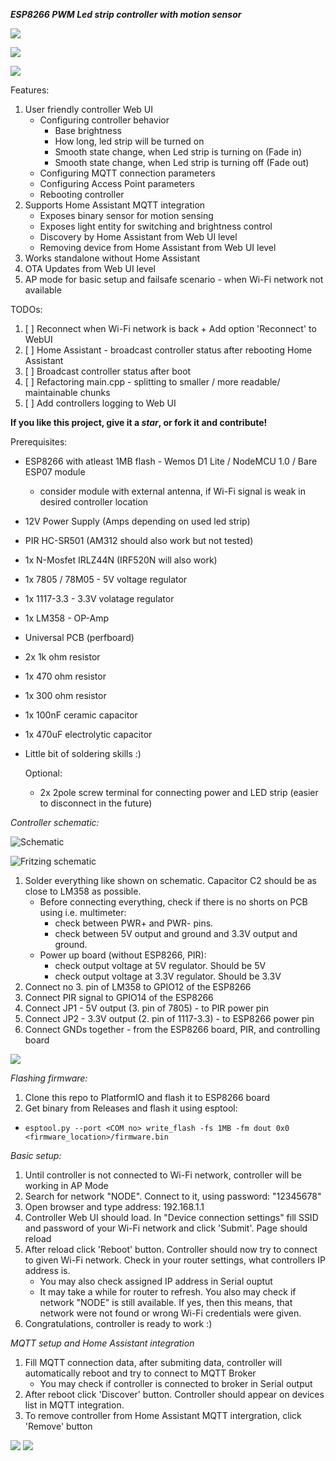 ***ESP8266 PWM Led strip controller with motion sensor***

![](docs/IMG_1457res.JPG)

![](docs/webui.png)

![](docs/OFBN9646.GIF)

Features:

1. User friendly controller Web UI
	 - Configuring controller behavior
		 - Base brightness
		 - How long, led strip will be turned on
		 - Smooth state change, when Led strip is turning on (Fade in)
		 - Smooth state change, when Led strip is turning off (Fade out)
	 - Configuring MQTT connection parameters
	 - Configuring Access Point parameters
	 - Rebooting controller 
2. Supports Home Assistant MQTT integration
	 - Exposes binary sensor for motion sensing
	 - Exposes light entity for switching and brightness control
	 - Discovery by Home Assistant from Web UI level
	 - Removing device from Home Assistant from Web UI level
3. Works standalone without Home Assistant
4. OTA Updates from Web UI level
5. AP mode for basic setup and failsafe scenario - when Wi-Fi network not available

TODOs:
 1. [ ] Reconnect when Wi-Fi network is back + Add option 'Reconnect' to WebUI
 2. [ ] Home Assistant - broadcast controller status after rebooting Home Assistant
 3. [ ] Broadcast controller status after boot
 4. [ ] Refactoring main.cpp - splitting to smaller / more readable/ maintainable chunks
 5. [ ] Add controllers logging to Web UI


**If you like this project, give it a _star_, or fork it and contribute!**

Prerequisites:
- ESP8266 with atleast 1MB flash - Wemos D1 Lite / NodeMCU 1.0 / Bare ESP07 module
  - consider module with external antenna, if Wi-Fi signal is weak in desired controller location
- 12V Power Supply (Amps depending on used led strip)
- PIR HC-SR501 (AM312 should also work but not tested)
- 1x N-Mosfet IRLZ44N (IRF520N will also work)
- 1x 7805 / 78M05 - 5V voltage regulator
- 1x 1117-3.3 - 3.3V volatage regulator
- 1x LM358 - OP-Amp
- Universal PCB (perfboard)
- 2x 1k ohm resistor 
- 1x 470 ohm resistor
- 1x 300 ohm resistor 
- 1x 100nF ceramic capacitor
- 1x 470uF electrolytic capacitor 
- Little bit of soldering skills :)

	Optional:
	- 2x 2pole screw terminal for connecting power and LED strip (easier to disconnect in the future)
		
		
*Controller schematic:*

![](docs/schematic.png "Schematic")

![](docs/schematic-fritz.png "Fritzing schematic")

1. Solder everything like shown on schematic. Capacitor C2 should be as close to LM358 as possible.
	- Before connecting everything, check if there is no shorts on PCB using i.e. multimeter:
		- check between PWR+ and PWR- pins.
		- check between 5V output and ground and 3.3V output and ground.
	- Power up board (without ESP8266, PIR):
		- check output voltage at 5V regulator. Should be 5V
		- check output voltage at 3.3V regulator. Should be 3.3V
2. Connect no 3. pin of LM358 to GPIO12 of the ESP8266
3. Connect PIR signal to GPIO14 of the ESP8266
4. Connect JP1 - 5V output (3. pin of 7805) - to PIR power pin
5. Connect JP2 - 3.3V output (2. pin of 1117-3.3) - to ESP8266 power pin
6. Connect GNDs together - from the ESP8266 board, PIR, and controlling board


![](docs/IMG_1453res.JPG)


*Flashing firmware:*
1. Clone this repo to PlatformIO and flash it to ESP8266 board
2. Get binary from Releases and flash it using esptool:
 - `esptool.py --port <COM no> write_flash -fs 1MB -fm dout 0x0 <firmware_location>/firmware.bin`

*Basic setup:*
1. Until controller is not connected to Wi-Fi network, controller will be working in AP Mode
2. Search for network "NODE". Connect to it, using password: "12345678"
3. Open browser and type address: 192.168.1.1
4. Controller Web UI should load. In "Device connection settings" fill SSID and password of your Wi-Fi network and click 'Submit'. Page should reload
5. After reload click 'Reboot' button. Controller should now try to connect to given Wi-Fi network. Check in your router settings, what controllers IP address is.
   - You may also check assigned IP address in Serial ouptut
   - It may take a while for router to refresh. You also may check if network "NODE" is still available. If yes, then this means, that network were not found or wrong Wi-Fi credentials were given.
6. Congratulations, controller is ready to work :) 

*MQTT setup and Home Assistant integration*
1. Fill MQTT connection data, after submiting data, controller will automatically reboot and try to connect to MQTT Broker
   - You may check if controller is connected to broker in Serial output
2. After reboot click 'Discover' button. Controller should appear on devices list in MQTT integration.
3. To remove controller from Home Assistant MQTT intergration, click 'Remove' button

![](docs/mqtt_setup.png)
![](docs/HA-discover.png)
